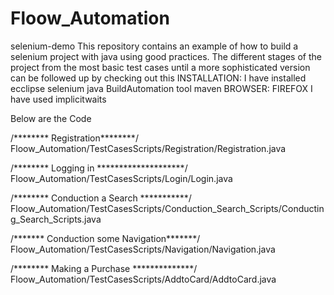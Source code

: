 # Floow_Automation
selenium-demo
This repository contains an example of how to build a selenium project with java using good practices. The different stages of the project from the most basic test cases until a more sophisticated version can be followed up by checking out this
INSTALLATION:
        I have installed ecclipse 
        selenium
        java
BuildAutomation tool
           maven
 BROWSER:
       FIREFOX
  I have used implicitwaits
  
  Below are the Code
  
  /******** Registration********/
  Floow_Automation/TestCasesScripts/Registration/Registration.java
  
  /******** Logging in ********************/
  Floow_Automation/TestCasesScripts/Login/Login.java
  
  /******** Conduction a Search ***********/
  Floow_Automation/TestCasesScripts/Conduction_Search_Scripts/Conducting_Search_Scripts.java
  
  /******* Conduction some Navigation*******/
  Floow_Automation/TestCasesScripts/Navigation/Navigation.java
  
  /******** Making a Purchase **************/
 Floow_Automation/TestCasesScripts/AddtoCard/AddtoCard.java
